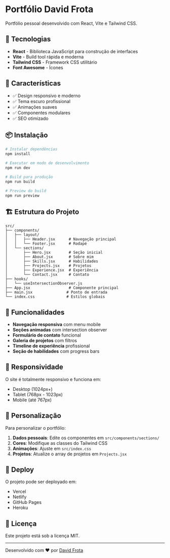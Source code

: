 # Portfólio David Frota

Portfólio pessoal desenvolvido com React, Vite e Tailwind CSS.

## 🚀 Tecnologias

- **React** - Biblioteca JavaScript para construção de interfaces
- **Vite** - Build tool rápida e moderna
- **Tailwind CSS** - Framework CSS utilitário
- **Font Awesome** - Ícones

## 🎨 Características

- ✅ Design responsivo e moderno
- ✅ Tema escuro profissional
- ✅ Animações suaves
- ✅ Componentes modulares
- ✅ SEO otimizado

## 📦 Instalação

```bash
# Instalar dependências
npm install

# Executar em modo de desenvolvimento
npm run dev

# Build para produção
npm run build

# Preview do build
npm run preview
```

## 🏗️ Estrutura do Projeto

```
src/
├── components/
│   ├── layout/
│   │   ├── Header.jsx      # Navegação principal
│   │   └── Footer.jsx      # Rodapé
│   └── sections/
│       ├── Hero.jsx        # Seção inicial
│       ├── About.jsx       # Sobre mim
│       ├── Skills.jsx      # Habilidades
│       ├── Projects.jsx    # Projetos
│       ├── Experience.jsx  # Experiência
│       └── Contact.jsx     # Contato
├── hooks/
│   └── useIntersectionObserver.js
├── App.jsx                 # Componente principal
├── main.jsx               # Ponto de entrada
└── index.css              # Estilos globais
```

## 🎯 Funcionalidades

- **Navegação responsiva** com menu mobile
- **Seções animadas** com intersection observer
- **Formulário de contato** funcional
- **Galeria de projetos** com filtros
- **Timeline de experiência** profissional
- **Seção de habilidades** com progress bars

## 📱 Responsividade

O site é totalmente responsivo e funciona em:
- Desktop (1024px+)
- Tablet (768px - 1023px)
- Mobile (até 767px)

## 🌟 Personalização

Para personalizar o portfólio:

1. **Dados pessoais**: Edite os componentes em `src/components/sections/`
2. **Cores**: Modifique as classes do Tailwind CSS
3. **Animações**: Ajuste em `src/index.css`
4. **Projetos**: Atualize o array de projetos em `Projects.jsx`

## 🚀 Deploy

O projeto pode ser deployado em:
- Vercel
- Netlify
- GitHub Pages
- Heroku

## 📄 Licença

Este projeto está sob a licença MIT.

---

Desenvolvido com ❤️ por [David Frota](https://github.com/Davidamascen07)
